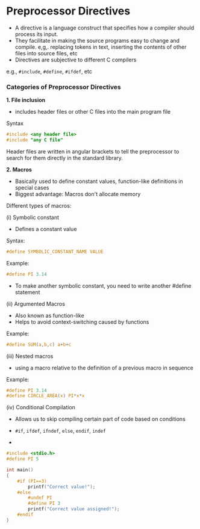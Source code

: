 # Preprocessor Directives

- A directive is a language construct that specifies how a compiler should process its input.
- They facilitate in making the source programs easy to change and compile. e,g,. replacing tokens in text, inserting the contents of other files into source files, etc
- Directives are subjective to different C compilers

e.g., `#include`, `#define`, `#ifdef`, etc

### Categories of Preprocessor Directives

**1. File inclusion**

- includes header files or other C files into the main program file

Syntax
```c
#include <any header file>
#include "any C file"
```

Header files are written in angular brackets to tell the preprocessor to search for them directly in the standard library.

**2. Macros**

- Basically used to define constant values, function-like definitions in special cases
- Biggest advantage: Macros don't allocate memory 

Different types of macros:

(i) Symbolic constant

- Defines a constant value

Syntax:

```c
#define SYMBOLIC_CONSTANT_NAME VALUE
```

Example:

```c
#define PI 3.14
```
- To make another symbolic constant, you need to write another #define statement

(ii) Argumented Macros

- Also known as function-like 
- Helps to avoid context-switching caused by functions

Example:

```c
#define SUM(a,b,c) a+b+c
```
(iii) Nested macros

- using a macro relative to the definition of a previous macro in sequence

Example:

```c
#define PI 3.14
#define CIRCLE_AREA(x) PI*x*x
```
(iv) Conditional Compilation 

- Allows us to skip compiling certain part of code based on conditions

- `#if`, `ifdef`, `ifndef`, `else`, `endif`, `indef`
- 

```c
#include <stdio.h>
#define PI 5

int main()
{
    #if (PI==3)
        printf("Correct value!");
    #else
        #undef PI
        #define PI 3
        printf("Correct value assigned!");
    #endif
}
```